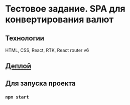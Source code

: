# Тестовое задание. SPA для конвертирования валют

## Технологии

HTML, CSS, React, RTK, React router v6

## [Деплой](https://archibald7812.github.io/dpb-test-js)

## Для запуска проекта

### `npm start`

